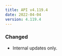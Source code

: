 ```yaml
---
title: API v4.119.4
date: 2022-04-04
version: 4.119.4
---
```


### Changed

- Internal updates only.